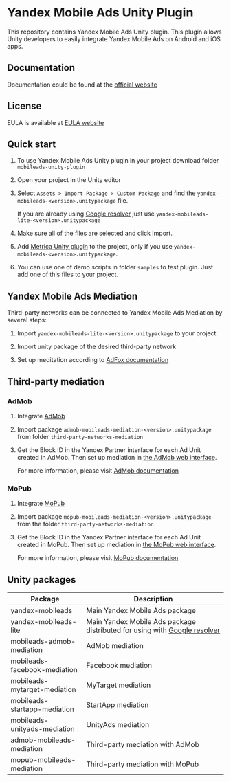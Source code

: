 # Yandex Mobile Ads Unity Plugin

This repository contains Yandex Mobile Ads Unity plugin. This plugin allows Unity developers to easily integrate Yandex Mobile Ads on Android and iOS apps.

## Documentation
Documentation could be found at the [official website][DOCUMENTATION]

## License
EULA is available at [EULA website][LICENSE]

## Quick start

1. To use Yandex Mobile Ads Unity plugin in your project download folder `mobileads-unity-plugin`

2. Open your project in the Unity editor

3. Select `Assets > Import Package > Custom Package` and find the `yandex-mobileads-<version>.unitypackage` file.

   If you are already using [Google resolver] just use `yandex-mobileads-lite-<version>.unitypackage`

4. Make sure all of the files are selected and click Import.

5. Add [Metrica Unity plugin](https://tech.yandex.com/appmetrica/doc/mobile-sdk-dg/concepts/unity-plugin-docpage/) to the project, only if you use `yandex-mobileads-<version>.unitypackage`.

6. You can use one of demo scripts in folder `samples` to test plugin. Just add one of this files to your project.

## Yandex Mobile Ads Mediation

Third-party networks can be connected to Yandex Mobile Ads Mediation by several steps:

1. Import `yandex-mobileads-lite-<version>.unitypackage` to your project

2. Import unity package of the desired third-party network

3. Set up meditation according to [AdFox documentation](https://tech.yandex.com/mobile-ads/doc/dg/ios/adfox/my-target-adfox-docpage/)

## Third-party mediation

### AdMob

1. Integrate [AdMob](https://developers.google.com/admob/unity/start)

2. Import package `admob-mobileads-mediation-<version>.unitypackage` from folder `third-party-networks-mediation`

3. Get the Block ID in the Yandex Partner interface for each Ad Unit created in AdMob. Then set up mediation in [the AdMob web interface](apps.admob.com).

   For more information, please visit [AdMob documentation](https://tech.yandex.com/mobile-ads/doc/dg/android/quick-start/admob-adapter-docpage/#setting)

### MoPub

1. Integrate [MoPub](https://developers.mopub.com/docs/unity)

2. Import package `mopub-mobileads-mediation-<version>.unitypackage` from the folder `third-party-networks-mediation`

3. Get the Block ID in the Yandex Partner interface for each Ad Unit created in MoPub. Then set up mediation in [the MoPub web interface](app.mopub.com).

   For more information, please visit [MoPub documentation](https://tech.yandex.com/mobile-ads/doc/dg/android/quick-start/mopub-adapter-docpage/)

## Unity packages

| Package | Description |
| --- | --- |
| yandex-mobileads | Main Yandex Mobile Ads package |
| yandex-mobileads-lite | Main Yandex Mobile Ads package distributed for using with [Google resolver]|
| mobileads-admob-mediation | AdMob mediation |
| mobileads-facebook-mediation | Facebook mediation |
| mobileads-mytarget-mediation | MyTarget mediation |
| mobileads-startapp-mediation | StartApp mediation |
| mobileads-unityads-mediation | UnityAds mediation |
| admob-mobileads-mediation | Third-party mediation with AdMob |
| mopub-mobileads-mediation| Third-party mediation with MoPub |

[Google resolver]: https://github.com/googlesamples/unity-jar-resolver
[DOCUMENTATION]: https://tech.yandex.com/mobile-ads/
[LICENSE]: https://legal.yandex.com/partner_ch/